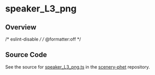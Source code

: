 # speaker_L3_png

## Overview

/* eslint-disable */
/* @formatter:off */



## Source Code

See the source for [speaker_L3_png.ts](https://github.com/phetsims/scenery-phet/blob/main/images/speaker/speaker_L3_png.ts) in the [scenery-phet](https://github.com/phetsims/scenery-phet) repository.
